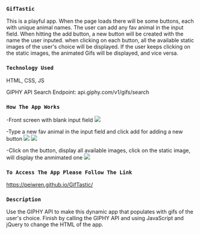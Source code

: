 
### `GifTastic`
This is a playful app. When the page loads there will be some buttons, each with unique animal names. The user can add any fav animal in the input field. When hitting the add button, a new button will be created with the name the user inputed. when clicking on each button, all the available static images of the user's choice will be displayed. If the user keeps clicking on the static images, the animated Gifs will be displayed, and vice versa.

### `Technology Used`
HTML, CSS, JS

GIPHY API Search Endpoint: api.giphy.com/v1/gifs/search

### `How The App Works`
-Front screen with blank input field
<img src="http://peiwren.com/gify1.jpg">

-Type a new fav animal in the input field and click add for adding a new button 
<img src="http://peiwren.com/gify2.jpg">
<img src="http://peiwren.com/gify3.jpg">

-Click on the button, display all available images, click on the static image, will display the anmimated one
<img src="http://peiwren.com/gifyani.jpg">


### `To Access The App Please Follow The Link`
https://peiwren.github.io/GifTastic/

### `Description`
Use the GIPHY API to make this dynamic app that populates with gifs of the user's choice. Finish by calling the GIPHY API and using JavaScript and jQuery to change the HTML of the app.
